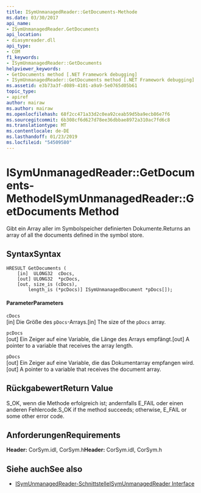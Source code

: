 ```yaml
---
title: ISymUnmanagedReader::GetDocuments-Methode
ms.date: 03/30/2017
api_name:
- ISymUnmanagedReader.GetDocuments
api_location:
- diasymreader.dll
api_type:
- COM
f1_keywords:
- ISymUnmanagedReader::GetDocuments
helpviewer_keywords:
- GetDocuments method [.NET Framework debugging]
- ISymUnmanagedReader::GetDocuments method [.NET Framework debugging]
ms.assetid: e3b73a3f-d089-4101-a9a9-5e0765d05b61
topic_type:
- apiref
author: mairaw
ms.author: mairaw
ms.openlocfilehash: 68f2cc471a33d2c0ea92ceab59d5ba9ecb86e7f6
ms.sourcegitcommit: 6b308cf6d627d78ee36dbbae8972a310ac7fd6c8
ms.translationtype: MT
ms.contentlocale: de-DE
ms.lasthandoff: 01/23/2019
ms.locfileid: "54509580"
---
```

# <a name="isymunmanagedreadergetdocuments-method"></a><span data-ttu-id="e3ca1-102">ISymUnmanagedReader::GetDocuments-Methode</span><span class="sxs-lookup"><span data-stu-id="e3ca1-102">ISymUnmanagedReader::GetDocuments Method</span></span>
<span data-ttu-id="e3ca1-103">Gibt ein Array aller im Symbolspeicher definierten Dokumente.</span><span class="sxs-lookup"><span data-stu-id="e3ca1-103">Returns an array of all the documents defined in the symbol store.</span></span>  
  
## <a name="syntax"></a><span data-ttu-id="e3ca1-104">Syntax</span><span class="sxs-lookup"><span data-stu-id="e3ca1-104">Syntax</span></span>  
  
```  
HRESULT GetDocuments (  
    [in]  ULONG32  cDocs,  
    [out] ULONG32  *pcDocs,  
    [out, size_is (cDocs),  
        length_is (*pcDocs)] ISymUnmanagedDocument *pDocs[]);  
```  
  
#### <a name="parameters"></a><span data-ttu-id="e3ca1-105">Parameter</span><span class="sxs-lookup"><span data-stu-id="e3ca1-105">Parameters</span></span>  
 `cDocs`  
 <span data-ttu-id="e3ca1-106">[in] Die Größe des `pDocs`-Arrays.</span><span class="sxs-lookup"><span data-stu-id="e3ca1-106">[in] The size of the `pDocs` array.</span></span>  
  
 `pcDocs`  
 <span data-ttu-id="e3ca1-107">[out] Ein Zeiger auf eine Variable, die Länge des Arrays empfängt.</span><span class="sxs-lookup"><span data-stu-id="e3ca1-107">[out] A pointer to a variable that receives the array length.</span></span>  
  
 `pDocs`  
 <span data-ttu-id="e3ca1-108">[out] Ein Zeiger auf eine Variable, die das Dokumentarray empfangen wird.</span><span class="sxs-lookup"><span data-stu-id="e3ca1-108">[out] A pointer to a variable that receives the document array.</span></span>  
  
## <a name="return-value"></a><span data-ttu-id="e3ca1-109">Rückgabewert</span><span class="sxs-lookup"><span data-stu-id="e3ca1-109">Return Value</span></span>  
 <span data-ttu-id="e3ca1-110">S_OK, wenn die Methode erfolgreich ist; andernfalls E_FAIL oder einen anderen Fehlercode.</span><span class="sxs-lookup"><span data-stu-id="e3ca1-110">S_OK if the method succeeds; otherwise, E_FAIL or some other error code.</span></span>  
  
## <a name="requirements"></a><span data-ttu-id="e3ca1-111">Anforderungen</span><span class="sxs-lookup"><span data-stu-id="e3ca1-111">Requirements</span></span>  
 <span data-ttu-id="e3ca1-112">**Header:** CorSym.idl, CorSym.h</span><span class="sxs-lookup"><span data-stu-id="e3ca1-112">**Header:** CorSym.idl, CorSym.h</span></span>  
  
## <a name="see-also"></a><span data-ttu-id="e3ca1-113">Siehe auch</span><span class="sxs-lookup"><span data-stu-id="e3ca1-113">See also</span></span>
- [<span data-ttu-id="e3ca1-114">ISymUnmanagedReader-Schnittstelle</span><span class="sxs-lookup"><span data-stu-id="e3ca1-114">ISymUnmanagedReader Interface</span></span>](../../../../docs/framework/unmanaged-api/diagnostics/isymunmanagedreader-interface.md)
